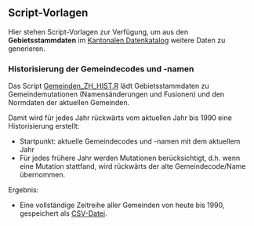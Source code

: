 ## Script-Vorlagen

Hier stehen Script-Vorlagen zur Verfügung, um aus den **Gebietsstammdaten** im [Kantonalen Datenkatalog](https://www.zh.ch/de/politik-staat/statistik-daten/datenkatalog.html#/datasets/3082@statistisches-amt-kanton-zuerich) 
weitere Daten zu generieren.


### Historisierung der Gemeindecodes und -namen

Das Script [Gemeinden_ZH_HIST.R](Gemeinden_ZH_HIST.R) lädt Gebietsstammdaten zu Gemeindemutationen (Namensänderungen und Fusionen)
und den Normdaten der aktuellen Gemeinden. 

Damit wird für jedes Jahr rückwärts vom aktuellen Jahr bis 1990 eine Historisierung erstellt:
- Startpunkt: aktuelle Gemeindecodes und -namen mit dem aktuellem Jahr
- Für jedes frühere Jahr werden Mutationen berücksichtigt, d.h. wenn eine Mutation stattfand, wird rückwärts der alte Gemeindecode/Name übernommen.

Ergebnis:
- Eine vollständige Zeitreihe aller Gemeinden von heute bis 1990, gespeichert als [CSV-Datei](daten).
